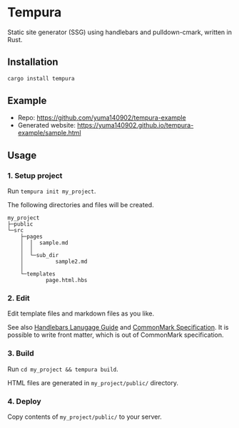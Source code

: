 # Tempura

Static site generator (SSG) using handlebars and pulldown-cmark, written in Rust.


## Installation

```sh
cargo install tempura
```

## Example

- Repo: <https://github.com/yuma140902/tempura-example>
- Generated website: <https://yuma140902.github.io/tempura-example/sample.html>

## Usage

### 1. Setup project

Run `tempura init my_project`.

The following directories and files will be created.

```
my_project
├─public
└─src
    ├─pages
    │  │  sample.md
    │  │
    │  └─sub_dir
    │          sample2.md
    │
    └─templates
            page.html.hbs
```

### 2. Edit

Edit template files and markdown files as you like.

See also [Handlebars Lanugage Guide](https://handlebarsjs.com/guide/) and [CommonMark Specification](https://spec.commonmark.org/current/). It is possible to write front matter, which is out of CommonMark specification.

### 3. Build

Run `cd my_project && tempura build`.

HTML files are generated in `my_project/public/` directory.

### 4. Deploy

Copy contents of `my_project/public/` to your server.
